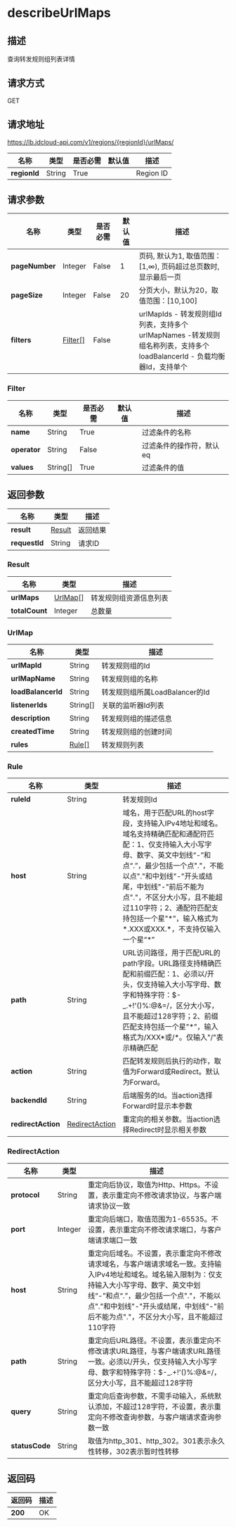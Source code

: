 # describeUrlMaps


## 描述
查询转发规则组列表详情

## 请求方式
GET

## 请求地址
https://lb.jdcloud-api.com/v1/regions/{regionId}/urlMaps/

|名称|类型|是否必需|默认值|描述|
|---|---|---|---|---|
|**regionId**|String|True| |Region ID|

## 请求参数
|名称|类型|是否必需|默认值|描述|
|---|---|---|---|---|
|**pageNumber**|Integer|False|1|页码, 默认为1, 取值范围：[1,∞), 页码超过总页数时, 显示最后一页|
|**pageSize**|Integer|False|20|分页大小，默认为20，取值范围：[10,100]|
|**filters**|[Filter[]](describeurlmaps#filter)|False| |urlMapIds - 转发规则组Id列表，支持多个<br>urlMapNames -转发规则组名称列表，支持多个<br>loadBalancerId - 负载均衡器Id，支持单个<br>|

### <div id="filter">Filter</div>
|名称|类型|是否必需|默认值|描述|
|---|---|---|---|---|
|**name**|String|True| |过滤条件的名称|
|**operator**|String|False| |过滤条件的操作符，默认eq|
|**values**|String[]|True| |过滤条件的值|

## 返回参数
|名称|类型|描述|
|---|---|---|
|**result**|[Result](describeurlmaps#result)|返回结果|
|**requestId**|String|请求ID|

### <div id="result">Result</div>
|名称|类型|描述|
|---|---|---|
|**urlMaps**|[UrlMap[]](describeurlmaps#urlmap)|转发规则组资源信息列表|
|**totalCount**|Integer|总数量|
### <div id="urlmap">UrlMap</div>
|名称|类型|描述|
|---|---|---|
|**urlMapId**|String|转发规则组的Id|
|**urlMapName**|String|转发规则组的名称|
|**loadBalancerId**|String|转发规则组所属LoadBalancer的Id|
|**listenerIds**|String[]|关联的监听器Id列表|
|**description**|String|转发规则组的描述信息|
|**createdTime**|String|转发规则组的创建时间|
|**rules**|[Rule[]](describeurlmaps#rule)|转发规则列表|
### <div id="rule">Rule</div>
|名称|类型|描述|
|---|---|---|
|**ruleId**|String|转发规则Id|
|**host**|String|域名，用于匹配URL的host字段，支持输入IPv4地址和域名。域名支持精确匹配和通配符匹配：1、仅支持输入大小写字母、数字、英文中划线“-”和点“.”，最少包括一个点"."，不能以点"."和中划线"-"开头或结尾，中划线"-"前后不能为点"."，不区分大小写，且不能超过110字符；2、通配符匹配支持包括一个星"\*"，输入格式为\*.XXX或XXX.\*，不支持仅输入一个星“\*”|
|**path**|String|URL访问路径，用于匹配URL的path字段。URL路径支持精确匹配和前缀匹配：1、必须以/开头，仅支持输入大小写字母、数字和特殊字符：$-_.+!'()%:@&=/，区分大小写，且不能超过128字符；2、前缀匹配支持包括一个星"\*"，输入格式为/XXX\*或/\*。仅输入"/"表示精确匹配|
|**action**|String|匹配转发规则后执行的动作，取值为Forward或Redirect。默认为Forward。|
|**backendId**|String|后端服务的Id。当action选择Forward时显示本参数|
|**redirectAction**|[RedirectAction](describeurlmaps#redirectaction)|重定向的相关参数。当action选择Redirect时显示相关参数|
### <div id="redirectaction">RedirectAction</div>
|名称|类型|描述|
|---|---|---|
|**protocol**|String|重定向后协议，取值为Http、Https。不设置，表示重定向不修改请求协议，与客户端请求协议一致|
|**port**|Integer|重定向后端口，取值范围为1-65535。不设置，表示重定向不修改请求端口，与客户端请求端口一致|
|**host**|String|重定向后域名。不设置，表示重定向不修改请求域名，与客户端请求域名一致。支持输入IPv4地址和域名。域名输入限制为：仅支持输入大小写字母、数字、英文中划线“-”和点“.”，最少包括一个点"."，不能以点"."和中划线"-"开头或结尾，中划线"-"前后不能为点"."，不区分大小写，且不能超过110字符|
|**path**|String|重定向后URL路径。不设置，表示重定向不修改请求URL路径，与客户端请求URL路径一致。必须以/开头，仅支持输入大小写字母、数字和特殊字符：$-_.+!'()%:@&=/，区分大小写，且不能超过128字符|
|**query**|String|重定向后查询参数，不需手动输入，系统默认添加，不超过128字符，不设置，表示重定向不修改查询参数，与客户端请求查询参数一致|
|**statusCode**|String|取值为http_301、http_302。301表示永久性转移，302表示暂时性转移|

## 返回码
|返回码|描述|
|---|---|
|**200**|OK|
